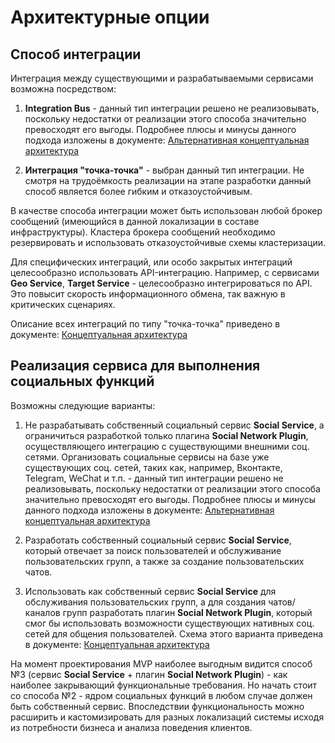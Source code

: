 # Архитектурные опции #

## Способ интеграции ##
Интеграция между существующими и разрабатываемыми сервисами возможна посредством:
1. <b>Integration Bus</b> - данный тип интеграции решено не реализовывать, поскольку недостатки от реализации этого способа значительно превосходят его выгоды. Подробнее плюсы и минусы данного подхода изложены в документе:
[Альтернативная концептуальная архитектура](https://github.com/Lana8888/trans-sport/blob/main/04.1-conceptual-architecture-alt.md#%D0%BA%D0%BE%D0%BD%D1%86%D0%B5%D0%BF%D1%82%D1%83%D0%B0%D0%BB%D1%8C%D0%BD%D0%B0%D1%8F-%D0%B0%D1%80%D1%85%D0%B8%D1%82%D0%B5%D0%BA%D1%82%D1%83%D1%80%D0%B0---%D0%B0%D0%BB%D1%8C%D1%82%D0%B5%D1%80%D0%BD%D0%B0%D1%82%D0%B8%D0%B2%D0%BD%D0%B0%D1%8F-%D1%80%D0%B5%D0%B0%D0%BB%D0%B8%D0%B7%D0%B0%D1%86%D0%B8%D1%8F)

2. <b>Интеграция "точка-точка"</b> - выбран данный тип интеграции. Не смотря на трудоёмкость реализации на этапе разработки данный способ является более гибким и отказоустойчивым.  

В качестве способа интеграции может быть использован любой брокер сообщений (имеющийся в данной локализации в составе инфраструктуры). Кластера брокера сообщений необходимо резервировать и использовать отказоустойчивые схемы кластеризации.  

Для специфических интеграций, или особо закрытых интеграций целесообразно использовать API-интеграцию. Например, с сервисами <b>Geo Service</b>, <b>Target Service</b> - целесообразно интегрироваться по API. Это повысит скорость информационного обмена, так важную в критических сценариях.  

Описание всех интеграций по типу "точка-точка" приведено в документе: [Концептуальная архитектура](https://github.com/Lana8888/trans-sport/blob/main/04-conceptual-architecture.md#%D0%BA%D0%BE%D0%BD%D1%86%D0%B5%D0%BF%D1%82%D1%83%D0%B0%D0%BB%D1%8C%D0%BD%D0%B0%D1%8F-%D0%B0%D1%80%D1%85%D0%B8%D1%82%D0%B5%D0%BA%D1%82%D1%83%D1%80%D0%B0)
## Реализация сервиса для выполнения социальных функций ##
Возможны следующие варианты:
1. Не разрабатывать собственный социальный сервис <b>Social Service</b>, а ограничиться разработкой только плагина <b>Social Network Plugin</b>, осуществляющего интеграцию с существующими внешними соц. сетями. Организовать социальные сервисы на базе уже существующих соц. сетей, таких как, например, Вконтакте, Telegram, WeChat и т.п. - данный тип интеграции решено не реализовывать, поскольку недостатки от реализации этого способа значительно превосходят его выгоды. Подробнее плюсы и минусы данного подхода изложены в документе:
[Альтернативная концептуальная архитектура](https://github.com/Lana8888/trans-sport/blob/main/04.1-conceptual-architecture-alt.md#%D0%BA%D0%BE%D0%BD%D1%86%D0%B5%D0%BF%D1%82%D1%83%D0%B0%D0%BB%D1%8C%D0%BD%D0%B0%D1%8F-%D0%B0%D1%80%D1%85%D0%B8%D1%82%D0%B5%D0%BA%D1%82%D1%83%D1%80%D0%B0---%D0%B0%D0%BB%D1%8C%D1%82%D0%B5%D1%80%D0%BD%D0%B0%D1%82%D0%B8%D0%B2%D0%BD%D0%B0%D1%8F-%D1%80%D0%B5%D0%B0%D0%BB%D0%B8%D0%B7%D0%B0%D1%86%D0%B8%D1%8F)

2. Разработать собственный социальный сервис <b>Social Service</b>, который отвечает за поиск пользователей и обслуживание пользовательских групп, а также за создание пользовательских чатов.

3. Использовать как собственный сервис <b>Social Service</b> для обслуживания пользовательских групп, а для создания чатов/каналов групп разработать плагин <b>Social Network Plugin</b>, который смог бы использовать возможности существующих нативных соц. сетей для общения пользователей. Схема этого варианта приведена в документе: [Концептуальная архитектура](https://github.com/Lana8888/trans-sport/blob/main/04-conceptual-architecture.md#%D0%BA%D0%BE%D0%BD%D1%86%D0%B5%D0%BF%D1%82%D1%83%D0%B0%D0%BB%D1%8C%D0%BD%D0%B0%D1%8F-%D0%B0%D1%80%D1%85%D0%B8%D1%82%D0%B5%D0%BA%D1%82%D1%83%D1%80%D0%B0) 

На момент проектирования MVP наиболее выгодным видится способ №3 (сервис <b>Social Service</b> + плагин <b>Social Network Plugin</b>) - как наиболее закрывающий функциональные требования. Но начать стоит со способа №2 - ядром социальных функций в любом случае должен быть собственный сервис. Впоследствии функциональность можно расширить и кастомизировать для разных локализаций системы исходя из потребности бизнеса и анализа поведения клиентов.
